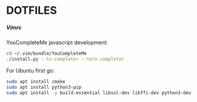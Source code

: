 # DOTFILES

##### Vimrc

YouCompleteMe javascript development:

```bash
cd ~/.vim/bundle/YouCompleteMe
./install.py --ts-completer --tern-completer
```

For Ubuntu first go:
```bash
sudo apt install cmake
sudo apt install python3-pip
sudo apt install -y build-essential libssl-dev libffi-dev python3-dev
```

